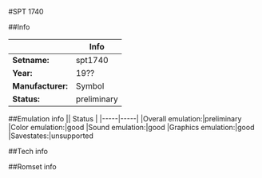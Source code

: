 #SPT 1740

##Info

||Info|
|-----|-----|
|**Setname:**|spt1740
|**Year:**|19??
|**Manufacturer:**|Symbol
|**Status:**|preliminary

##Emulation info
|| Status |
|-----|-----|
|Overall emulation:|preliminary
|Color emulation:|good
|Sound emulation:|good
|Graphics emulation:|good
|Savestates:|unsupported

##Tech info

##Romset info

<!--- START OF EDITED COMMENT DO NOT TOUCH TEXT ABOVE-->
